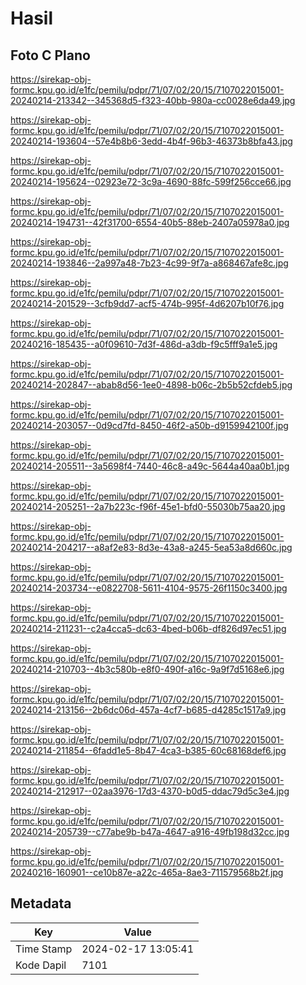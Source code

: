 # Hasil

## Foto C Plano

https://sirekap-obj-formc.kpu.go.id/e1fc/pemilu/pdpr/71/07/02/20/15/7107022015001-20240214-213342--345368d5-f323-40bb-980a-cc0028e6da49.jpg

https://sirekap-obj-formc.kpu.go.id/e1fc/pemilu/pdpr/71/07/02/20/15/7107022015001-20240214-193604--57e4b8b6-3edd-4b4f-96b3-46373b8bfa43.jpg

https://sirekap-obj-formc.kpu.go.id/e1fc/pemilu/pdpr/71/07/02/20/15/7107022015001-20240214-195624--02923e72-3c9a-4690-88fc-599f256cce66.jpg

https://sirekap-obj-formc.kpu.go.id/e1fc/pemilu/pdpr/71/07/02/20/15/7107022015001-20240214-194731--42f31700-6554-40b5-88eb-2407a05978a0.jpg

https://sirekap-obj-formc.kpu.go.id/e1fc/pemilu/pdpr/71/07/02/20/15/7107022015001-20240214-193846--2a997a48-7b23-4c99-9f7a-a868467afe8c.jpg

https://sirekap-obj-formc.kpu.go.id/e1fc/pemilu/pdpr/71/07/02/20/15/7107022015001-20240214-201529--3cfb9dd7-acf5-474b-995f-4d6207b10f76.jpg

https://sirekap-obj-formc.kpu.go.id/e1fc/pemilu/pdpr/71/07/02/20/15/7107022015001-20240216-185435--a0f09610-7d3f-486d-a3db-f9c5fff9a1e5.jpg

https://sirekap-obj-formc.kpu.go.id/e1fc/pemilu/pdpr/71/07/02/20/15/7107022015001-20240214-202847--abab8d56-1ee0-4898-b06c-2b5b52cfdeb5.jpg

https://sirekap-obj-formc.kpu.go.id/e1fc/pemilu/pdpr/71/07/02/20/15/7107022015001-20240214-203057--0d9cd7fd-8450-46f2-a50b-d9159942100f.jpg

https://sirekap-obj-formc.kpu.go.id/e1fc/pemilu/pdpr/71/07/02/20/15/7107022015001-20240214-205511--3a5698f4-7440-46c8-a49c-5644a40aa0b1.jpg

https://sirekap-obj-formc.kpu.go.id/e1fc/pemilu/pdpr/71/07/02/20/15/7107022015001-20240214-205251--2a7b223c-f96f-45e1-bfd0-55030b75aa20.jpg

https://sirekap-obj-formc.kpu.go.id/e1fc/pemilu/pdpr/71/07/02/20/15/7107022015001-20240214-204217--a8af2e83-8d3e-43a8-a245-5ea53a8d660c.jpg

https://sirekap-obj-formc.kpu.go.id/e1fc/pemilu/pdpr/71/07/02/20/15/7107022015001-20240214-203734--e0822708-5611-4104-9575-26f1150c3400.jpg

https://sirekap-obj-formc.kpu.go.id/e1fc/pemilu/pdpr/71/07/02/20/15/7107022015001-20240214-211231--c2a4cca5-dc63-4bed-b06b-df826d97ec51.jpg

https://sirekap-obj-formc.kpu.go.id/e1fc/pemilu/pdpr/71/07/02/20/15/7107022015001-20240214-210703--4b3c580b-e8f0-490f-a16c-9a9f7d5168e6.jpg

https://sirekap-obj-formc.kpu.go.id/e1fc/pemilu/pdpr/71/07/02/20/15/7107022015001-20240214-213156--2b6dc06d-457a-4cf7-b685-d4285c1517a9.jpg

https://sirekap-obj-formc.kpu.go.id/e1fc/pemilu/pdpr/71/07/02/20/15/7107022015001-20240214-211854--6fadd1e5-8b47-4ca3-b385-60c68168def6.jpg

https://sirekap-obj-formc.kpu.go.id/e1fc/pemilu/pdpr/71/07/02/20/15/7107022015001-20240214-212917--02aa3976-17d3-4370-b0d5-ddac79d5c3e4.jpg

https://sirekap-obj-formc.kpu.go.id/e1fc/pemilu/pdpr/71/07/02/20/15/7107022015001-20240214-205739--c77abe9b-b47a-4647-a916-49fb198d32cc.jpg

https://sirekap-obj-formc.kpu.go.id/e1fc/pemilu/pdpr/71/07/02/20/15/7107022015001-20240216-160901--ce10b87e-a22c-465a-8ae3-711579568b2f.jpg


## Metadata

| Key        | Value               |
| ---------- | ------------------- |
| Time Stamp | 2024-02-17 13:05:41 |
| Kode Dapil | 7101                |



